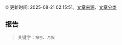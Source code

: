 :alarm_clock: 更新时间: 2025-08-21 02:15:51。[文章来源](/README.md)、[文章分类](/TAGS.md)

## 报告


> 关键字：`报告`、`月报`




